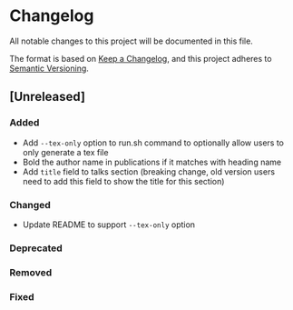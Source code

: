 # Changelog

All notable changes to this project will be documented in this file.

The format is based on [Keep a Changelog](https://keepachangelog.com/en/1.1.0/),
and this project adheres to [Semantic Versioning](https://semver.org/spec/v2.0.0.html).

## [Unreleased]

### Added
- Add `--tex-only` option to run.sh command to optionally allow users to only generate a tex file
- Bold the author name in publications if it matches with heading name
- Add `title` field to talks section (breaking change, old version users need to add this field to show the title for this section)

### Changed
- Update README to support `--tex-only` option

### Deprecated

### Removed

### Fixed
